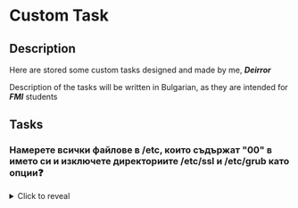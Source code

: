 # Custom Task

Description
-

Here are stored some custom tasks designed and made by me, ***Deirror***

Description of the tasks will be written in Bulgarian, as they are intended for ***FMI*** students

Tasks
-

### Намерете всички файлове в /etc, които съдържат "00" в името си и изключете директориите /etc/ssl и /etc/grub като опции❓

<details>
  <summary>Click to reveal</summary>

  ```bash
  find /etc -type f -name "*00*" ! \( -path "/etc/ssl/*" -o -path "/etc/grub.d/*" \)

  # or
  
  find /etc -type f -name "*00*" ! -path "/etc/ssl/*" ! -path "/etc/grub.d/*"
  ```
</details>
